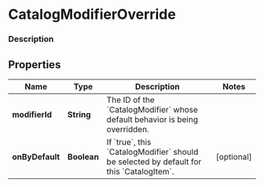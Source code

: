 
# CatalogModifierOverride

### Description



## Properties
Name | Type | Description | Notes
------------ | ------------- | ------------- | -------------
**modifierId** | **String** | The ID of the &#x60;CatalogModifier&#x60; whose default behavior is being overridden. | 
**onByDefault** | **Boolean** | If &#x60;true&#x60;, this &#x60;CatalogModifier&#x60; should be selected by default for this &#x60;CatalogItem&#x60;. |  [optional]



